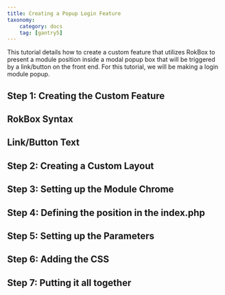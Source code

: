 ```yaml
---
title: Creating a Popup Login Feature
taxonomy:
    category: docs
    tag: [gantry5]
---
```


This tutorial details how to create a custom feature that utilizes RokBox to present a module position inside a modal popup box that will be triggered by a link/button on the front end. For this tutorial, we will be making a login module popup.


Step 1: Creating the Custom Feature
-----------------------------------



RokBox Syntax
-------------




Link/Button Text
----------------




Step 2: Creating a Custom Layout
--------------------------------



Step 3: Setting up the Module Chrome
------------------------------------



Step 4: Defining the position in the index.php
----------------------------------------------



Step 5: Setting up the Parameters
---------------------------------


Step 6: Adding the CSS
----------------------



Step 7: Putting it all together
-------------------------------


